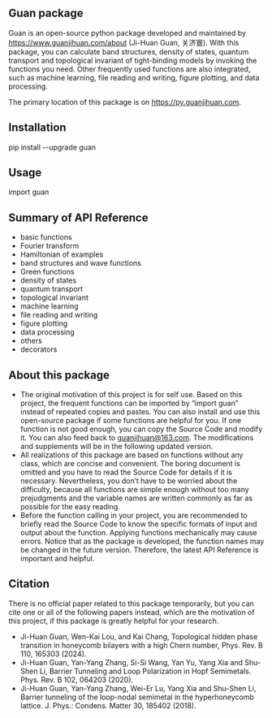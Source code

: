 ## Guan package

Guan is an open-source python package developed and maintained by https://www.guanjihuan.com/about (Ji-Huan Guan, 关济寰). With this package, you can calculate band structures, density of states, quantum transport and topological invariant of tight-binding models by invoking the functions you need. Other frequently used functions are also integrated, such as machine learning, file reading and writing, figure plotting, and data processing.

The primary location of this package is on https://py.guanjihuan.com.

## Installation

pip install --upgrade guan

## Usage

import guan

## Summary of API Reference

+ basic functions
+ Fourier transform
+ Hamiltonian of examples
+ band structures and wave functions
+ Green functions
+ density of states
+ quantum transport
+ topological invariant
+ machine learning
+ file reading and writing
+ figure plotting
+ data processing
+ others
+ decorators

## About this package

+ The original motivation of this project is for self use. Based on this project, the frequent functions can be imported by “import guan” instead of repeated copies and pastes. You can also install and use this open-source package if some functions are helpful for you. If one function is not good enough, you can copy the Source Code and modify it. You can also feed back to guanjihuan@163.com. The modifications and supplements will be in the following updated version.
+ All realizations of this package are based on functions without any class, which are concise and convenient. The boring document is omitted and you have to read the Source Code for details if it is necessary. Nevertheless, you don’t have to be worried about the difficulty, because all functions are simple enough without too many prejudgments and the variable names are written commonly as far as possible for the easy reading.
+ Before the function calling in your project, you are recommended to briefly read the Source Code to know the specific formats of input and output about the function. Applying functions mechanically may cause errors. Notice that as the package is developed, the function names may be changed in the future version. Therefore, the latest API Reference is important and helpful.

## Citation

There is no official paper related to this package temporarily, but you can cite one or all of the following papers instead, which are the motivation of this project, if this package is greatly helpful for your research.

+ Ji-Huan Guan, Wen-Kai Lou, and Kai Chang, Topological hidden phase transition in honeycomb bilayers with a high Chern number, Phys. Rev. B 110, 165303 (2024).
+ Ji-Huan Guan, Yan-Yang Zhang, Si-Si Wang, Yan Yu, Yang Xia and Shu-Shen Li, Barrier Tunneling and Loop Polarization in Hopf Semimetals. Phys. Rev. B 102, 064203 (2020).
+ Ji-Huan Guan, Yan-Yang Zhang, Wei-Er Lu, Yang Xia and Shu-Shen Li, Barrier tunneling of the loop-nodal semimetal in the hyperhoneycomb lattice. J. Phys.: Condens. Matter 30, 185402 (2018).